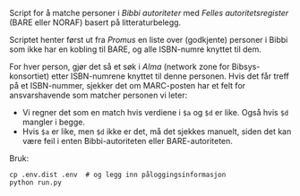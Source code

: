 Script for å matche personer i _Bibbi autoriteter_ med _Felles autoritetsregister_ (BARE eller NORAF) basert på litteraturbelegg.

Scriptet henter først ut fra _Promus_ en liste over (godkjente) personer i Bibbi som ikke har en kobling til BARE, og alle ISBN-numre knyttet til dem.

For hver person, gjør det så et søk i _Alma_ (network zone for Bibsys-konsortiet) etter ISBN-numrene knyttet til denne personen. Hvis det får treff på et ISBN-nummer, sjekker det om MARC-posten har et felt for ansvarshavende som matcher personen vi leter:
- Vi regner det som en match hvis verdiene i `$a` og `$d` er like. Også hvis `$d` mangler i begge.
- Hvis `$a` er like, men `$d` ikke er det, må det sjekkes manuelt, siden det kan være feil i enten Bibbi-autoriteten eller BARE-autoriteten.


Bruk:

    cp .env.dist .env  # og legg inn påloggingsinformasjon
    python run.py
